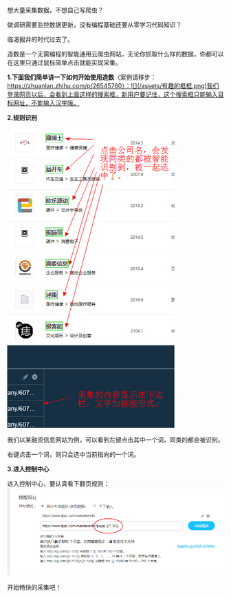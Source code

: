 想大量采集数据，不想自己写爬虫？

做调研需要监控数据更新，没有编程基础还要从零学习代码知识？

临渴掘井的时代过去了。

造数是一个无需编程的智能通用云爬虫网站，无论你抓取什么样的数据，你都可以在这里只通过鼠标简单点击就能实现采集。

**1.下面我们简单讲一下如何开始使用造数**（案例请移步：https://zhuanlan.zhihu.com/p/26545760）：![](/assets/有趣的框框.png)我们登录网页以后，会看到上面这样的搜索框，新用户要记住，这个搜索框只能输入目标网址，不能输入汉字哦。

**2.规则识别**

![](/assets/内容选择页面.png)

我们以某融资信息网站为例，可以看到左键点击其中一个词，同类的都会被识别。

右键点击一个词，则只会选中当前指向的一个词。

**3.进入控制中心**

进入控制中心，要认真看下翻页规则：![](/assets/翻页规则.png)

开始畅快的采集吧！

